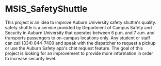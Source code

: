 # MSIS_SafetyShuttle
This project is an idea to improve Auburn University safety shuttle's quality.
safety shuttle is a service provided by  Department of Campus Safety and Security in Auburn University that operates between 6 p.m. and 7 a.m. and transports passengers to on-campus locations only. Any student or staff can call (334) 844-7400 and speak with the dispatcher to request a pickup or use the Auburn Safety app's chat request feature.
The goal of this project is looking for an improvement to provide more information in order to increase security level.
